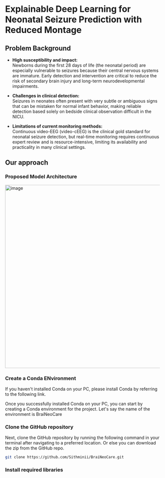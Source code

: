 # Explainable Deep Learning for Neonatal Seizure Prediction with Reduced Montage

## Problem Background

- **High susceptibility and impact:**  
  Newborns during the first 28 days of life (the neonatal period) are especially vulnerable to seizures because their central nervous systems are immature. Early detection and intervention are critical to reduce the risk of secondary brain injury and long-term neurodevelopmental impairments.

- **Challenges in clinical detection:**  
  Seizures in neonates often present with very subtle or ambiguous signs that can be mistaken for normal infant behavior, making reliable detection based solely on bedside clinical observation difficult in the NICU.

- **Limitations of current monitoring methods:**  
  Continuous video-EEG (video-cEEG) is the clinical gold standard for neonatal seizure detection, but real-time monitoring requires continuous expert review and is resource-intensive, limiting its availability and practicality in many clinical settings.

## Our approach

### Proposed Model Architecture

<img width="1326" height="595" alt="image" src="https://github.com/user-attachments/assets/5c254abf-7025-4cf3-8b90-6011cf789948" />

### Create a Conda ENvironment

If you haven't installed Conda on your PC, please install Conda by referring to the following link.
[](https://docs.conda.io/projects/conda/en/latest/user-guide/install/index.html)

Once you successfully installed Conda on your PC, you can start by creating a Conda environment for the project. Let's say the name of the environment is BraiNeoCare

### Clone the GitHub repository

Next, clone the GitHub repository by running the following command in your terminal after navigating to a preferred location. Or else you can download the zip from the GitHub repo.

```bash
git clone https://github.com/Sithminii/BraiNeoCare.git
```

### Install required libraries


